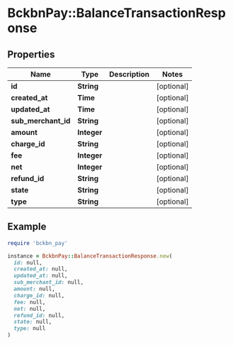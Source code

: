 # BckbnPay::BalanceTransactionResponse

## Properties

| Name | Type | Description | Notes |
| ---- | ---- | ----------- | ----- |
| **id** | **String** |  | [optional] |
| **created_at** | **Time** |  | [optional] |
| **updated_at** | **Time** |  | [optional] |
| **sub_merchant_id** | **String** |  | [optional] |
| **amount** | **Integer** |  | [optional] |
| **charge_id** | **String** |  | [optional] |
| **fee** | **Integer** |  | [optional] |
| **net** | **Integer** |  | [optional] |
| **refund_id** | **String** |  | [optional] |
| **state** | **String** |  | [optional] |
| **type** | **String** |  | [optional] |

## Example

```ruby
require 'bckbn_pay'

instance = BckbnPay::BalanceTransactionResponse.new(
  id: null,
  created_at: null,
  updated_at: null,
  sub_merchant_id: null,
  amount: null,
  charge_id: null,
  fee: null,
  net: null,
  refund_id: null,
  state: null,
  type: null
)
```

